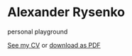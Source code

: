 Alexander Rysenko
===

personal playground

[See my CV](https://docs.google.com/document/d/18GT8-NxY0QpKu3q6hgMTH5XxAB_NKSYq5iB1QypZi0k/edit) or
[download as PDF](https://docs.google.com/document/d/18GT8-NxY0QpKu3q6hgMTH5XxAB_NKSYq5iB1QypZi0k/export?format=pdf)